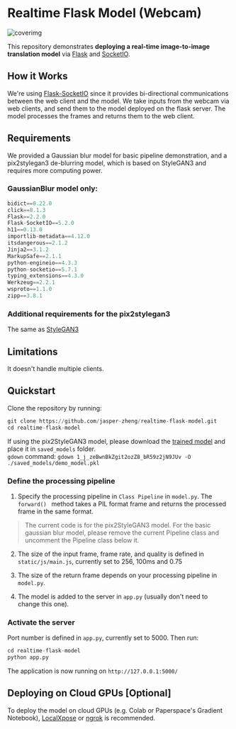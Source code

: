 # Realtime Flask Model (Webcam)  

![coverimg](/docs/realtime-flask.gif)   

This repository demonstrates **deploying a real-time image-to-image translation model** via [Flask](https://flask.palletsprojects.com/en/2.2.x/) and [SocketIO](https://socket.io/docs/v4/).

## How it Works  

We're using [Flask-SocketIO](https://flask-socketio.readthedocs.io/en/latest/) since it provides bi-directional communications between the web client and the model. We take inputs from the webcam via web clients, and send them to the model deployed on the flask server. The model processes the frames and returns them to the web client.  

## Requirements

We provided a Gaussian blur model for basic pipeline demonstration, and a pix2stylegan3 de-blurring model, which is based on StyleGAN3 and requires more computing power.

### GaussianBlur model only:  

```python
bidict==0.22.0  
click==8.1.3
Flask==2.2.0
Flask-SocketIO==5.2.0
h11==0.13.0
importlib-metadata==4.12.0
itsdangerous==2.1.2
Jinja2==3.1.2
MarkupSafe==2.1.1
python-engineio==4.3.3
python-socketio==5.7.1
typing_extensions==4.3.0
Werkzeug==2.2.1
wsproto==1.1.0
zipp==3.8.1
```

### Additional requirements for the pix2stylegan3
The same as [StyleGAN3](https://github.com/NVlabs/stylegan3#requirements)  

## Limitations  
It doesn't handle multiple clients.

## Quickstart  

Clone the repository by running:
```python
git clone https://github.com/jasper-zheng/realtime-flask-model.git  
cd realtime-flask-model
```

If using the pix2StyleGAN3 model, please download the [trained model](https://drive.google.com/file/d/1_j_zeBwnBkZgit2ozZ8_bR59z2jN9JUv/view?usp=sharing) and place it in `saved_models` folder.  
`gdown` command: `gdown 1_j_zeBwnBkZgit2ozZ8_bR59z2jN9JUv -O ./saved_models/demo_model.pkl`   


### Define the processing pipeline  

1. Specify the processing pipeline in `Class Pipeline` in `model.py`. The `forward() ` method takes a PIL format frame and returns the processed frame in the same format.

> The current code is for the pix2StyleGAN3 model. For the basic gaussian blur model, please remove the current Pipeline class and uncomment the Pipeline class below it.

2. The size of the input frame, frame rate, and quality is defined in `static/js/main.js`, currently set to 256, 100ms and 0.75  

3. The size of the return frame depends on your processing pipeline in `model.py`.  

4. The model is added to the server in `app.py` (usually don't need to change this one).  

### Activate the server   

Port number is defined in `app.py`, currently set to 5000. Then run:   

```python   
cd realtime-flask-model
python app.py
```

The application is now running on `http://127.0.0.1:5000/`   


## Deploying on Cloud GPUs [Optional]  
To deploy the model on cloud GPUs (e.g. Colab or Paperspace's Gradient Notebook), [LocalXpose](https://localxpose.io/docs/) or [ngrok](https://ngrok.com/docs) is recommended.
